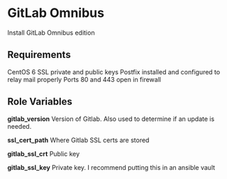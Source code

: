 GitLab Omnibus
========

Install GitLab Omnibus edition

Requirements
------------

CentOS 6
SSL private and public keys
Postfix installed and configured to relay mail properly
Ports 80 and 443 open in firewall

Role Variables
--------------

**gitlab_version**      Version of Gitlab. Also used to determine if an update is needed.

**ssl_cert_path**       Where Gitlab SSL certs are stored

**gitlab_ssl_crt**      Public key

**gitlab_ssl_key**      Private key. I recommend putting this in an ansible vault